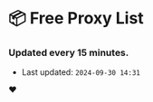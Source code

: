 # :package: Free Proxy List
### Updated every 15 minutes.

- Last updated: `2024-09-30 14:31`

:heart:
